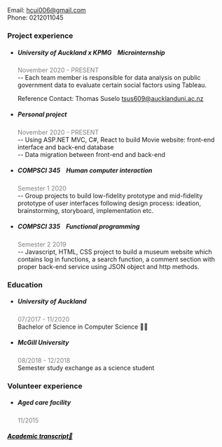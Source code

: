 Email: hcui006@gmail.com\
Phone: 0212011045

### Project experience
- ##### University of Auckland x KPMG &nbsp;&nbsp;&nbsp;_Microinternship_
  <div style="color:grey">November 2020 - PRESENT</div>
  -- Each team member is responsible for data analysis on public government data to evaluate certain social factors using Tableau.  
  
  Reference Contact: Thomas Suselo tsus609@aucklanduni.ac.nz
- ##### Personal project
  <div style="color:grey">November 2020 - PRESENT</div>
  -- Using ASP.NET MVC, C#, React to build Movie website: front-end interface and back-end database <br />
  -- Data migration between front-end and back-end

- ##### COMPSCI 345 &nbsp;&nbsp;&nbsp;_Human computer interaction_
  <div style="color:grey">Semester 1 2020</div>
  -- Group projects to build low-fidelity prototype and mid-fidelity prototype of user interfaces following design process: ideation, brainstorming, storyboard, implementation etc.

- ##### COMPSCI 335  &nbsp;&nbsp;&nbsp;_Functional programming_
  <div style="color:grey">Semester 2 2019</div>
  -- Javascript, HTML, CSS project to build a museum website which contains log in functions, a search function, a comment section with proper back-end service using JSON object and http methods.

### Education
- ##### University of Auckland
  <div style="color:grey">07/2017 - 11/2020</div>Bachelor of Science in Computer Science 👨‍💻
- ##### McGill University
  <div style="color:grey">08/2018 - 12/2018</div>Semester study exchange as a science student

### Volunteer experience
- ##### Aged care facility
  <div style="color:grey">11/2015</div>

##### <a href="https://drive.google.com/file/d/12FAGyx3ByyTrvwg3tlL2isrznEy9bgKq/view?usp=sharing" style="color:black;" onMouseOver="text-decoration:underline;">Academic transcript📃</a>
